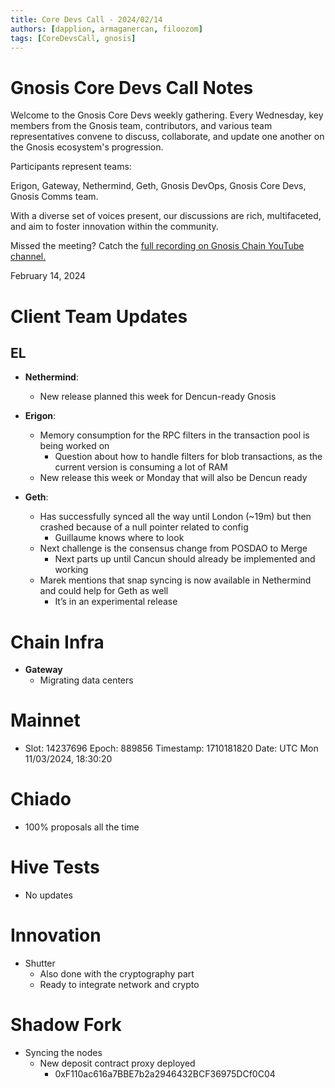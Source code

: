 ```yaml
---
title: Core Devs Call - 2024/02/14
authors: [dapplion, armaganercan, filoozom]
tags: [CoreDevsCall, gnosis]
---
```


# Gnosis Core Devs Call Notes

Welcome to the Gnosis Core Devs weekly gathering. Every Wednesday, key members from the Gnosis team, contributors, and various team representatives convene to discuss, collaborate, and update one another on the Gnosis ecosystem's progression.

Participants represent teams:

Erigon, Gateway, Nethermind, Geth, Gnosis DevOps, Gnosis Core Devs, Gnosis Comms team.

With a diverse set of voices present, our discussions are rich, multifaceted, and aim to foster innovation within the community.

Missed the meeting? Catch the [full recording on Gnosis Chain YouTube channel.](https://youtu.be/kVQcGwnw3I4)

February 14, 2024

# Client Team Updates
## EL

* **Nethermind**: 
  * New release planned this week for Dencun-ready Gnosis

* **Erigon**: 
  * Memory consumption for the RPC filters in the transaction pool is being worked on
    * Question about how to handle filters for blob transactions, as the current version is consuming a lot of RAM
   * New release this week or Monday that will also be Dencun ready

* **Geth**:
  * Has successfully synced all the way until London (~19m) but then crashed because of a null pointer related to config
    * Guillaume knows where to look
  * Next challenge is the consensus change from POSDAO to Merge
    * Next parts up until Cancun should already be implemented and working
  * Marek mentions that snap syncing is now available in Nethermind and could help for Geth as well
    * It’s in an experimental release

# Chain Infra

* **Gateway**
  * Migrating data centers

# Mainnet

* Slot: 14237696 Epoch: 889856 Timestamp: 1710181820 Date: UTC Mon 11/03/2024, 18:30:20

# Chiado

* 100% proposals all the time

# Hive Tests

* No updates

# Innovation

* Shutter
  * Also done with the cryptography part
  * Ready to integrate network and crypto

# Shadow Fork

* Syncing the nodes
  * New deposit contract proxy deployed
    * 0xF110ac616a7BBE7b2a2946432BCF36975DCf0C04





 


































